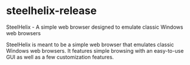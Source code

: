 # steelhelix-release
SteelHelix - A simple web browser designed to emulate classic Windows web browsers

SteelHelix is meant to be a simple web browser that emulates classic Windows web browsers.  It features simple browsing with an easy-to-use GUI as well as a few customization features.
